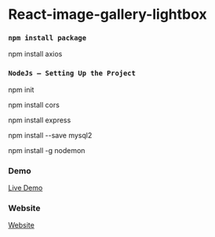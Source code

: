 # React-image-gallery-lightbox

### `npm install package`

npm install axios


### `NodeJs — Setting Up the Project`

npm init

npm install cors

npm install express

npm install --save mysql2

npm install -g nodemon


### Demo

<a href="https://youtu.be/h_OQiXlNAIw" rel="nofollow"> Live Demo </a>

### Website
<a href="https://codeat21.com/react-image-gallery-lightbox/" rel="nofollow"> Website </a>
